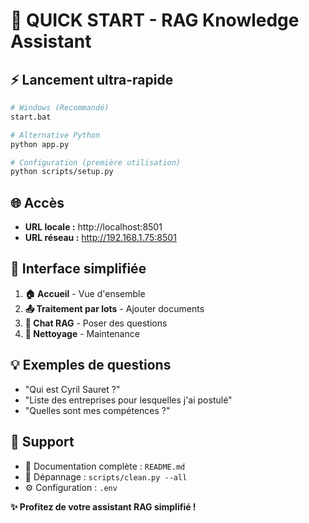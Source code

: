 # 🚀 QUICK START - RAG Knowledge Assistant

## ⚡ Lancement ultra-rapide

```bash
# Windows (Recommandé)
start.bat

# Alternative Python
python app.py

# Configuration (première utilisation)
python scripts/setup.py
```

## 🌐 Accès
- **URL locale :** http://localhost:8501
- **URL réseau :** http://192.168.1.75:8501

## 🎯 Interface simplifiée
1. **🏠 Accueil** - Vue d'ensemble
2. **📤 Traitement par lots** - Ajouter documents 
3. **💬 Chat RAG** - Poser des questions
4. **🧹 Nettoyage** - Maintenance

## 💡 Exemples de questions
- "Qui est Cyril Sauret ?"
- "Liste des entreprises pour lesquelles j'ai postulé"
- "Quelles sont mes compétences ?"

## 🔧 Support
- 📖 Documentation complète : `README.md`
- 🐛 Dépannage : `scripts/clean.py --all`
- ⚙️ Configuration : `.env`

**✨ Profitez de votre assistant RAG simplifié !**

